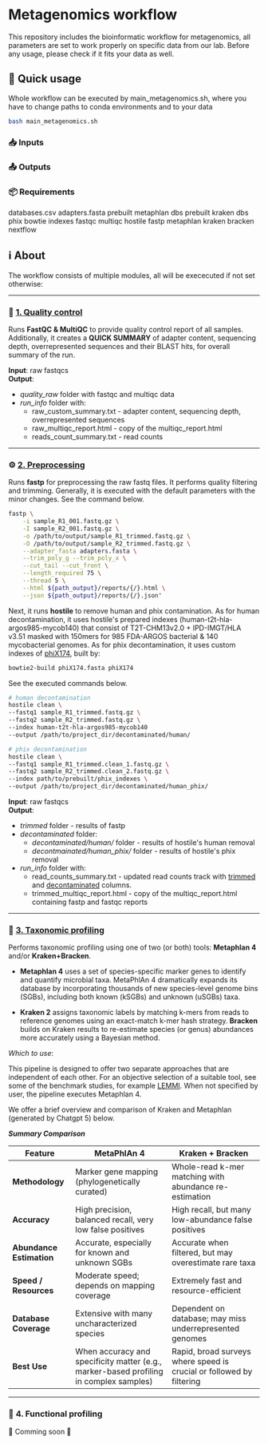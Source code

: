 # Metagenomics workflow

This repository includes the bioinformatic workflow for metagenomics, all parameters are set to 
work properly on specific data from our lab. Before any usage, please check if it fits your data as well. 

## 🚀 Quick usage

Whole workflow can be executed by main_metagenomics.sh, where you have to change paths to conda environments and to your data

```bash
bash main_metagenomics.sh
```

### 📥 Inputs

### 📤 Outputs

### 📦 Requirements
databases.csv
adapters.fasta
prebuilt metaphlan dbs
prebuilt kraken dbs
phix bowtie indexes
fastqc
multiqc
hostile
fastp
metaphlan
kraken
bracken
nextflow

## ℹ️ About
The workflow consists of multiple modules, all will be exececuted if not set otherwise:

---
### 🧹 **<u>1. Quality control</u>**

Runs **FastQC & MultiQC** to provide quality control report of all samples. Additionally, it creates a **QUICK SUMMARY** 
of adapter content, sequencing depth, overrepresented sequences and their BLAST hits, for overall summary of the run.


**Input**: raw fastqcs  
**Output**:
- *quality_raw* folder with fastqc and multiqc data
- *run_info* folder with:
     - raw_custom_summary.txt - adapter content, sequencing depth, overrepresented sequences
     - raw_multiqc_report.html - copy of the multiqc_report.html
     - reads_count_summary.txt - read counts
---    


### ⚙️ **<u>2. Preprocessing</u>**

Runs **fastp** for preprocessing the raw fastq files. It performs quality filtering and trimming. Generally, it is executed with the default parameters with the minor changes. See the command below.

```bash
fastp \
    -i sample_R1_001.fastq.gz \
    -I sample_R2_001.fastq.gz \
    -o /path/to/output/sample_R1_trimmed.fastq.gz \
    -O /path/to/output/sample_R2_trimmed.fastq.gz \
    --adapter_fasta adapters.fasta \
    --trim_poly_g --trim_poly_x \
    --cut_tail --cut_front \
    --length_required 75 \
    --thread 5 \
    --html ${path_output}/reports/{/}.html \
    --json ${path_output}/reports/{/}.json"
```

Next, it runs **hostile** to remove human and phix contamination. As for human decontamination, it uses hostile's prepared indexes (human-t2t-hla-argos985-mycob140) that consist of T2T-CHM13v2.0 + IPD-IMGT/HLA v3.51 masked with 150mers for 985 FDA-ARGOS bacterial & 140 mycobacterial genomes. As for phix decontamination, it uses custom indexes of [phiX174](https://www.ncbi.nlm.nih.gov/nuccore/9626372), built by:

```bash
bowtie2-build phiX174.fasta phiX174
```

See the executed commands below. 

```bash
# human decontamination
hostile clean \
--fastq1 sample_R1_trimmed.fastq.gz \
--fastq2 sample_R2_trimmed.fastq.gz \
--index human-t2t-hla-argos985-mycob140
--output /path/to/project_dir/decontaminated/human/

# phix decontamination
hostile clean \
--fastq1 sample_R1_trimmed.clean_1.fastq.gz \
--fastq2 sample_R2_trimmed.clean_2.fastq.gz \
--index path/to/prebuilt/phix_indexes \
--output /path/to/project_dir/decontaminated/human_phix/
```

**Input**: raw fastqcs  
**Output**: 
- *trimmed* folder - results of fastp
- *decontaminated* folder:
    - *decontaminated/human/* folder - results of hostile's human removal
    - *decontmainated/human_phix/* folder - results of hostile's phix removal
- *run_info* folder with:
     - read_counts_summary.txt - updated read counts track with <u>trimmed</u> and <u>decontaminated</u> columns. 
     - trimmed_multiqc_report.html - copy of the multiqc_report.html containing fastp and fastqc reports
---

### 🧬 **<u> 3. Taxonomic profiling</u>**

Performs taxonomic profiling using one of two (or both) tools: **Metaphlan 4** and/or **Kraken+Bracken**.

- **Metaphlan 4** uses a set of species-specific marker genes to identify and quantify microbial taxa. MetaPhlAn 4 dramatically expands its database by incorporating thousands of new species-level genome bins (SGBs), including both known (kSGBs) and unknown (uSGBs) taxa.

- **Kraken 2** assigns taxonomic labels by matching k-mers from reads to reference genomes using an exact-match k-mer hash strategy. **Bracken** builds on Kraken results to re-estimate species (or genus) abundances more accurately using a Bayesian method.

*Which to use*:

This pipeline is designed to offer two separate approaches that are independent of each other. For an objective selection of a suitable tool, see some of the benchmark studies, for example [LEMMI](https://lemmi.ezlab.org/). When not specified by user, the pipeline executes Metaphlan 4.  

We offer a brief overview and comparison of Kraken and Metaphlan (generated by Chatgpt 5) below.


***Summary Comparison***

| Feature                  | MetaPhlAn 4                                              | Kraken + Bracken                                         |
|--------------------------|----------------------------------------------------------|-----------------------------------------------------------|
| **Methodology**          | Marker gene mapping (phylogenetically curated)           | Whole-read k-mer matching with abundance re-estimation    |
| **Accuracy**             | High precision, balanced recall, very low false positives | High recall, but many low-abundance false positives       |
| **Abundance Estimation** | Accurate, especially for known and unknown SGBs          | Accurate when filtered, but may overestimate rare taxa     |
| **Speed / Resources**    | Moderate speed; depends on mapping coverage              | Extremely fast and resource-efficient                      |
| **Database Coverage**    | Extensive with many uncharacterized species              | Dependent on database; may miss underrepresented genomes   |
| **Best Use**             | When accuracy and specificity matter (e.g., marker-based profiling in complex samples) | Rapid, broad surveys where speed is crucial or followed by filtering |

---

### 🔬 **4. Functional profiling**     

👀 Comming soon 👀





